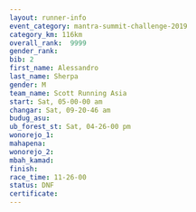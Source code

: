 ```yaml
---
layout: runner-info 
event_category: mantra-summit-challenge-2019 
category_km: 116km 
overall_rank:  9999
gender_rank: 
bib: 2
first_name: Alessandro
last_name: Sherpa
gender: M
team_name: Scott Running Asia
start: Sat, 05-00-00 am
changar: Sat, 09-20-46 am
budug_asu: 
ub_forest_st: Sat, 04-26-00 pm
wonorejo_1: 
mahapena: 
wonorejo_2: 
mbah_kamad: 
finish: 
race_time: 11-26-00
status: DNF
certificate: 
---
```

